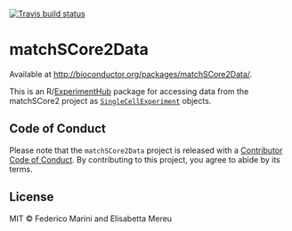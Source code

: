 <!-- badges: start -->
[![Travis build
status](https://travis-ci.org/federicomarini/matchSCore2Data.svg?branch=master)](https://travis-ci.org/federicomarini/matchSCore2Data)
<!-- badges: end -->

matchSCore2Data
===============

Available at
<a href="http://bioconductor.org/packages/matchSCore2Data/" class="uri">http://bioconductor.org/packages/matchSCore2Data/</a>.

This is an
R/[ExperimentHub](https://bioconductor.org/packages/release/bioc/html/ExperimentHub.html)
package for accessing data from the matchSCore2 project as
[`SingleCellExperiment`](https://bioconductor.org/packages/release/bioc/html/SingleCellExperiment.html)
objects.

Code of Conduct
---------------

Please note that the `matchSCore2Data` project is released with a
[Contributor Code of
Conduct](https://contributor-covenant.org/version/2/0/CODE_OF_CONDUCT.html).
By contributing to this project, you agree to abide by its terms.

License
-------

MIT © Federico Marini and Elisabetta Mereu
